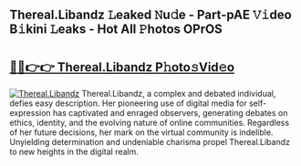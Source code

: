 ## Thereal.Libandz 𝙻eaked 𝙽u𝚍e - Part-pAE 𝚅𝚒deo B𝚒kini 𝙻eaks - Hot All 𝙿hotos OPrOS

# <h2><a href="http://ld3ha8r.urlbe.top/?page=Thereal.Libandz">🔗🔗👉👉 Thereal.Libandz P𝚑oto𝚜Vid𝚎o</a></h2>

[![Thereal.Libandz](https://i.imgur.com/eBuTRDB.gif)](http://ld3ha8r.urlbe.top/?page=Thereal.Libandz)
Thereal.Libandz, a complex and debated individual, defies easy description. Her pioneering use of digital media for self-expression has captivated and enraged observers, generating debates on ethics, identity, and the evolving nature of online communities. Regardless of her future decisions, her mark on the virtual community is indelible. Unyielding determination and undeniable charisma propel Thereal.Libandz to new heights in the digital realm.
